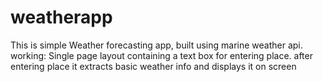 # weatherapp
This is simple Weather forecasting app, built using marine weather api.
working:
Single page layout containing a text box for entering place. after entering place it extracts basic weather info and 
displays it on screen
